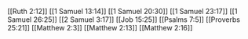 [[Ruth 2:12]]
[[1 Samuel 13:14]]
[[1 Samuel 20:30]]
[[1 Samuel 23:17]]
[[1 Samuel 26:25]]
[[2 Samuel 3:17]]
[[Job 15:25]]
[[Psalms 7:5]]
[[Proverbs 25:21]]
[[Matthew 2:3]]
[[Matthew 2:13]]
[[Matthew 2:16]]
